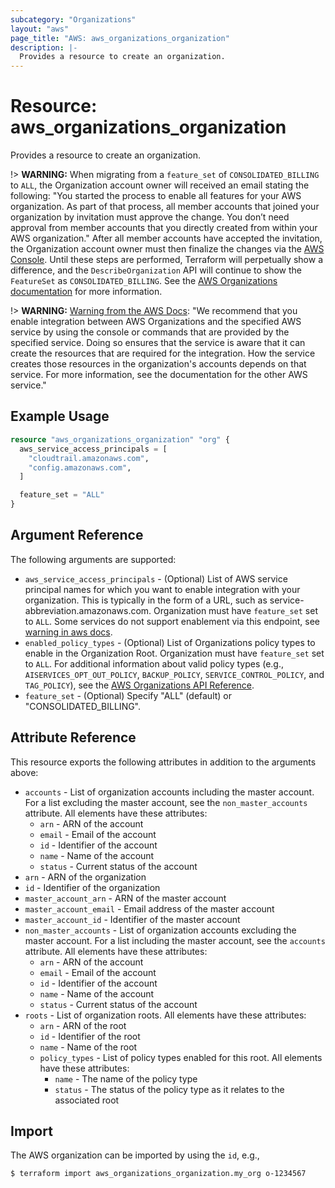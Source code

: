 ```yaml
---
subcategory: "Organizations"
layout: "aws"
page_title: "AWS: aws_organizations_organization"
description: |-
  Provides a resource to create an organization.
---
```


# Resource: aws_organizations_organization

Provides a resource to create an organization.

!> **WARNING:** When migrating from a `feature_set` of `CONSOLIDATED_BILLING` to `ALL`, the Organization account owner will received an email stating the following: "You started the process to enable all features for your AWS organization. As part of that process, all member accounts that joined your organization by invitation must approve the change. You don’t need approval from member accounts that you directly created from within your AWS organization." After all member accounts have accepted the invitation, the Organization account owner must then finalize the changes via the [AWS Console](https://console.aws.amazon.com/organizations/home#/organization/settings/migration-progress). Until these steps are performed, Terraform will perpetually show a difference, and the `DescribeOrganization` API will continue to show the `FeatureSet` as `CONSOLIDATED_BILLING`. See the [AWS Organizations documentation](https://docs.aws.amazon.com/organizations/latest/userguide/orgs_manage_org_support-all-features.html) for more information.

!> **WARNING:** [Warning from the AWS Docs](https://docs.aws.amazon.com/organizations/latest/APIReference/API_EnableAWSServiceAccess.html): "We recommend that you enable integration between AWS Organizations and the specified AWS service by using the console or commands that are provided by the specified service. Doing so ensures that the service is aware that it can create the resources that are required for the integration. How the service creates those resources in the organization's accounts depends on that service. For more information, see the documentation for the other AWS service."

## Example Usage

```terraform
resource "aws_organizations_organization" "org" {
  aws_service_access_principals = [
    "cloudtrail.amazonaws.com",
    "config.amazonaws.com",
  ]

  feature_set = "ALL"
}
```

## Argument Reference

The following arguments are supported:

* `aws_service_access_principals` - (Optional) List of AWS service principal names for which you want to enable integration with your organization. This is typically in the form of a URL, such as service-abbreviation.amazonaws.com. Organization must have `feature_set` set to `ALL`. Some services do not support enablement via this endpoint, see [warning in aws docs](https://docs.aws.amazon.com/organizations/latest/APIReference/API_EnableAWSServiceAccess.html).
* `enabled_policy_types` - (Optional) List of Organizations policy types to enable in the Organization Root. Organization must have `feature_set` set to `ALL`. For additional information about valid policy types (e.g., `AISERVICES_OPT_OUT_POLICY`, `BACKUP_POLICY`, `SERVICE_CONTROL_POLICY`, and `TAG_POLICY`), see the [AWS Organizations API Reference](https://docs.aws.amazon.com/organizations/latest/APIReference/API_EnablePolicyType.html).
* `feature_set` - (Optional) Specify "ALL" (default) or "CONSOLIDATED_BILLING".

## Attribute Reference

This resource exports the following attributes in addition to the arguments above:

* `accounts` - List of organization accounts including the master account. For a list excluding the master account, see the `non_master_accounts` attribute. All elements have these attributes:
    * `arn` - ARN of the account
    * `email` - Email of the account
    * `id` - Identifier of the account
    * `name` - Name of the account
    * `status` - Current status of the account
* `arn` - ARN of the organization
* `id` - Identifier of the organization
* `master_account_arn` - ARN of the master account
* `master_account_email` - Email address of the master account
* `master_account_id` - Identifier of the master account
* `non_master_accounts` - List of organization accounts excluding the master account. For a list including the master account, see the `accounts` attribute. All elements have these attributes:
    * `arn` - ARN of the account
    * `email` - Email of the account
    * `id` - Identifier of the account
    * `name` - Name of the account
    * `status` - Current status of the account
* `roots` - List of organization roots. All elements have these attributes:
    * `arn` - ARN of the root
    * `id` - Identifier of the root
    * `name` - Name of the root
    * `policy_types` - List of policy types enabled for this root. All elements have these attributes:
        * `name` - The name of the policy type
        * `status` - The status of the policy type as it relates to the associated root

## Import

The AWS organization can be imported by using the `id`, e.g.,

```
$ terraform import aws_organizations_organization.my_org o-1234567
```
